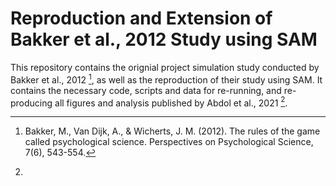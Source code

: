 # Reproduction and Extension of Bakker et al., 2012 Study using SAM

This repository contains the orignial project simulation study conducted by Bakker et al., 2012 [^1], as well as the reproduction of their study using SAM. It contains the necessary code, scripts and data for re-running, and re-producing all figures and analysis published by Abdol et al., 2021 [^2].




[^1]: Bakker, M., Van Dijk, A., & Wicherts, J. M. (2012). The rules of the game called psychological science. Perspectives on Psychological Science, 7(6), 543-554.

[^2]: 